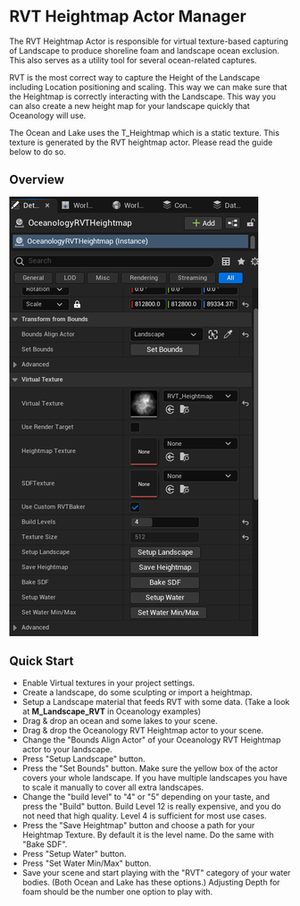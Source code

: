 # RVT Heightmap Actor Manager
The RVT Heightmap Actor is responsible for virtual texture-based capturing of Landscape to produce shoreline foam and landscape ocean exclusion. This also serves as a utility tool for several ocean-related captures.

RVT is the most correct way to capture the Height of the Landscape including Location positioning and scaling. This way we can make sure that the Heightmap is correctly interacting with the Landscape. This way you can also create a new height map for your landscape quickly that Oceanology will use.

The Ocean and Lake uses the T_Heightmap which is a static texture. This texture is generated by the RVT heightmap actor. Please read the guide below to do so.

## Overview
![image](../../assets/images/features/rvt-1.webp)



## Quick Start
* Enable Virtual textures in your project settings.
* Create a landscape, do some sculpting or import a heightmap.
* Setup a Landscape material that feeds RVT with some data. (Take a look at **M_Landscape_RVT** in Oceanology examples)
* Drag & drop an ocean and some lakes to your scene.
* Drag & drop the Oceanology RVT Heightmap actor to your scene.
* Change the "Bounds Align Actor" of your Oceanology RVT Heightmap actor to your landscape.
* Press "Setup Landscape" button.
* Press the "Set Bounds" button. Make sure the yellow box of the actor covers your whole landscape. If you have multiple landscapes you have to scale it manually to cover all extra landscapes.
* Change the "build level" to "4" or "5" depending on your taste, and press the "Build" button. Build Level 12 is really expensive, and you do not need that high quality. Level 4 is sufficient for most use cases.
* Press the "Save Heightmap" button and choose a path for your Heightmap Texture. By default it is the level name. Do the same with "Bake SDF".
* Press "Setup Water" button.
* Press "Set Water Min/Max" button.
* Save your scene and start playing with the "RVT" category of your water bodies. (Both Ocean and Lake has these options.) Adjusting Depth for foam should be the number one option to play with.


